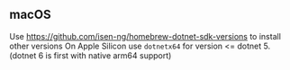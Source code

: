 ## macOS
Use https://github.com/isen-ng/homebrew-dotnet-sdk-versions to install other versions
On Apple Silicon use `dotnetx64` for version <= dotnet 5. (dotnet 6 is first with native arm64 support)